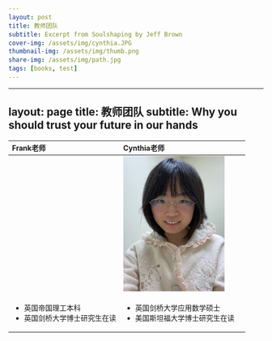 ```yaml
---
layout: post
title: 教师团队
subtitle: Excerpt from Soulshaping by Jeff Brown
cover-img: /assets/img/cynthia.JPG
thumbnail-img: /assets/img/thumb.png
share-img: /assets/img/path.jpg
tags: [books, test]
---
```





---
layout: page
title: 教师团队
subtitle: Why you should trust your future in our hands
---

| Frank老师 | Cynthia老师 |  |
| :------ |:------ | :------ |
|  | <img src="assets/img/cynthia.JPG" width="200">  |  |
| <ul><li> 英国帝国理工本科 </li><li> 英国剑桥大学博士研究生在读 </li></ul>| <ul><li> 英国剑桥大学应用数学硕士 </li><li> 美国斯坦福大学博士研究生在读 </li></ul> |  |

